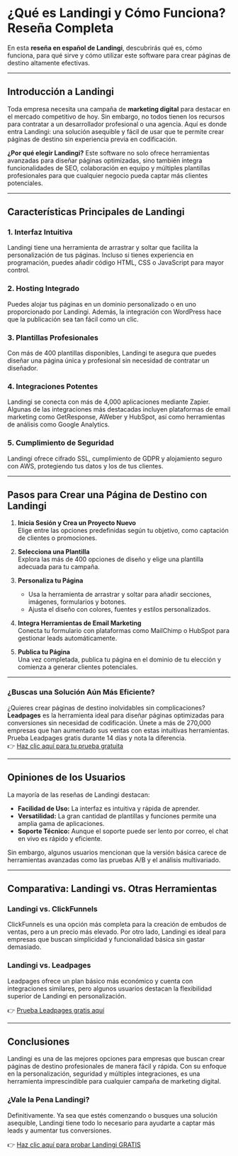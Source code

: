 # ¿Qué es Landingi y Cómo Funciona? Reseña Completa

En esta **reseña en español de Landingi**, descubrirás qué es, cómo funciona, para qué sirve y cómo utilizar este software para crear páginas de destino altamente efectivas.

---

## Introducción a Landingi

Toda empresa necesita una campaña de **marketing digital** para destacar en el mercado competitivo de hoy. Sin embargo, no todos tienen los recursos para contratar a un desarrollador profesional o una agencia. Aquí es donde entra Landingi: una solución asequible y fácil de usar que te permite crear páginas de destino sin experiencia previa en codificación.

**¿Por qué elegir Landingi?** Este software no solo ofrece herramientas avanzadas para diseñar páginas optimizadas, sino también integra funcionalidades de SEO, colaboración en equipo y múltiples plantillas profesionales para que cualquier negocio pueda captar más clientes potenciales.

---

## Características Principales de Landingi

### 1. **Interfaz Intuitiva**
Landingi tiene una herramienta de arrastrar y soltar que facilita la personalización de tus páginas. Incluso si tienes experiencia en programación, puedes añadir código HTML, CSS o JavaScript para mayor control.

### 2. **Hosting Integrado**
Puedes alojar tus páginas en un dominio personalizado o en uno proporcionado por Landingi. Además, la integración con WordPress hace que la publicación sea tan fácil como un clic.

### 3. **Plantillas Profesionales**
Con más de 400 plantillas disponibles, Landingi te asegura que puedes diseñar una página única y profesional sin necesidad de contratar un diseñador.

### 4. **Integraciones Potentes**
Landingi se conecta con más de 4,000 aplicaciones mediante Zapier. Algunas de las integraciones más destacadas incluyen plataformas de email marketing como GetResponse, AWeber y HubSpot, así como herramientas de análisis como Google Analytics.

### 5. **Cumplimiento de Seguridad**
Landingi ofrece cifrado SSL, cumplimiento de GDPR y alojamiento seguro con AWS, protegiendo tus datos y los de tus clientes.

---

## Pasos para Crear una Página de Destino con Landingi

1. **Inicia Sesión y Crea un Proyecto Nuevo**  
   Elige entre las opciones predefinidas según tu objetivo, como captación de clientes o promociones.

2. **Selecciona una Plantilla**  
   Explora las más de 400 opciones de diseño y elige una plantilla adecuada para tu campaña.

3. **Personaliza tu Página**  
   - Usa la herramienta de arrastrar y soltar para añadir secciones, imágenes, formularios y botones.
   - Ajusta el diseño con colores, fuentes y estilos personalizados.

4. **Integra Herramientas de Email Marketing**  
   Conecta tu formulario con plataformas como MailChimp o HubSpot para gestionar leads automáticamente.

5. **Publica tu Página**  
   Una vez completada, publica tu página en el dominio de tu elección y comienza a generar clientes potenciales.

---

### ¿Buscas una Solución Aún Más Eficiente?

¿Quieres crear páginas de destino inolvidables sin complicaciones? **Leadpages** es la herramienta ideal para diseñar páginas optimizadas para conversiones sin necesidad de codificación. Únete a más de 270,000 empresas que han aumentado sus ventas con estas intuitivas herramientas. Prueba Leadpages gratis durante 14 días y nota la diferencia.  
👉 [Haz clic aquí para tu prueba gratuita](https://bit.ly/LEadPages)

---

## Opiniones de los Usuarios

La mayoría de las reseñas de Landingi destacan:
- **Facilidad de Uso:** La interfaz es intuitiva y rápida de aprender.
- **Versatilidad:** La gran cantidad de plantillas y funciones permite una amplia gama de aplicaciones.
- **Soporte Técnico:** Aunque el soporte puede ser lento por correo, el chat en vivo es rápido y eficiente.

Sin embargo, algunos usuarios mencionan que la versión básica carece de herramientas avanzadas como las pruebas A/B y el análisis multivariado.

---

## Comparativa: Landingi vs. Otras Herramientas

### Landingi vs. ClickFunnels
ClickFunnels es una opción más completa para la creación de embudos de ventas, pero a un precio más elevado. Por otro lado, Landingi es ideal para empresas que buscan simplicidad y funcionalidad básica sin gastar demasiado.

### Landingi vs. Leadpages
Leadpages ofrece un plan básico más económico y cuenta con integraciones similares, pero algunos usuarios destacan la flexibilidad superior de Landingi en personalización.

👉 [Prueba Leadpages gratis aquí](https://bit.ly/LEadPages)

---

## Conclusiones

Landingi es una de las mejores opciones para empresas que buscan crear páginas de destino profesionales de manera fácil y rápida. Con su enfoque en la personalización, seguridad y múltiples integraciones, es una herramienta imprescindible para cualquier campaña de marketing digital.

### ¿Vale la Pena Landingi?
Definitivamente. Ya sea que estés comenzando o busques una solución asequible, Landingi tiene todo lo necesario para ayudarte a captar más leads y aumentar tus conversiones.

👉 [Haz clic aquí para probar Landingi GRATIS](https://bit.ly/LEadPages)
